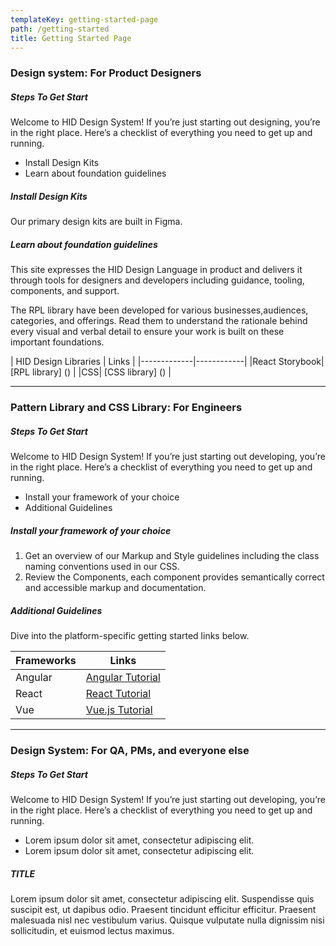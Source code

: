 ```yaml
---
templateKey: getting-started-page
path: /getting-started
title: Getting Started Page
---
```

### Design system: For Product Designers 





##### Steps To Get Start





Welcome to HID Design System! If you’re just starting out designing, you’re in the right place. Here’s a checklist of everything you need to get up and running.

* Install Design Kits
* Learn about foundation guidelines







##### Install Design Kits





Our primary design kits are built in Figma.



##### Learn about foundation guidelines





This site expresses the HID Design Language in product and delivers it through tools for designers and developers including guidance, tooling, components, and support.

T﻿he RPL library have been developed for various businesses,audiences, categories, and offerings. Read them to understand the rationale behind every visual and verbal detail to ensure your work is built on these important foundations. 



|﻿ HID Design Libraries | Links |
|﻿-------------|------------|
|﻿React Storybook| [RPL library] () |
|﻿CSS| [CSS library] () |





---





### Pattern Library and CSS Library: For Engineers
 

##### Steps To Get Start





Welcome to HID Design System! If you’re just starting out developing, you’re in the right place. Here’s a checklist of everything you need to get up and running.

* Install your framework of your choice
* Additional Guidelines







##### Install your framework of your choice





1. Get an overview of our Markup and Style guidelines including the class naming conventions used in our CSS.
2. Review the Components, each component provides semantically correct and accessible markup and documentation.

##### Additional Guidelines



Dive into the platform-specific getting started links below.




| Frameworks | Links |
| ----------- | ----------- |
| Angular | [Angular Tutorial ](https://angular.io/start) |
| React | [React Tutorial ](https://reactjs.org/docs/getting-started.html) |
| Vue | [Vue.js Tutorial ](https://vuejs.org/guide/introduction.html) |






---





### Design System: For QA, PMs, and everyone else
 




##### Steps To Get Start





Welcome to HID Design System! If you’re just starting out developing, you’re in the right place. Here’s a checklist of everything you need to get up and running.

* Lorem ipsum dolor sit amet, consectetur adipiscing elit.
* Lorem ipsum dolor sit amet, consectetur adipiscing elit.







##### TITLE





Lorem ipsum dolor sit amet, consectetur adipiscing elit. Suspendisse quis suscipit est, ut dapibus odio. Praesent tincidunt efficitur efficitur. Praesent malesuada nisl nec vestibulum varius. Quisque vulputate nulla dignissim nisi sollicitudin, et euismod lectus maximus.
